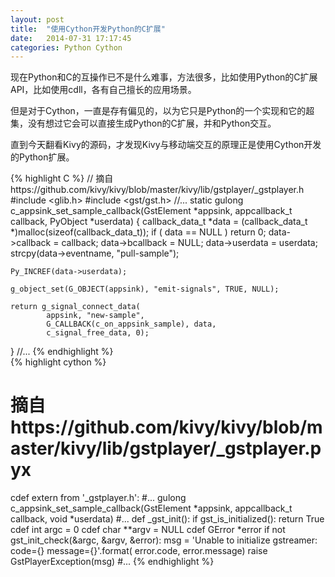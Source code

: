 ```yaml
---
layout: post
title:  "使用Cython开发Python的C扩展"
date:   2014-07-31 17:17:45
categories: Python Cython
---
```


现在Python和C的互操作已不是什么难事，方法很多，比如使用Python的C扩展API，比如使用cdll，各有自己擅长的应用场景。

但是对于Cython，一直是存有偏见的，以为它只是Python的一个实现和它的超集，没有想过它会可以直接生成Python的C扩展，并和Python交互。

直到今天翻看Kivy的源码，才发现Kivy与移动端交互的原理正是使用Cython开发的Python扩展。
[ ](https://github.com/kivy/kivy/blob/master/kivy/lib/gstplayer/_gstplayer.h)

{% highlight C %}
// 摘自https://github.com/kivy/kivy/blob/master/kivy/lib/gstplayer/_gstplayer.h
#include <glib.h>
#include <gst/gst.h>
//...
static gulong c_appsink_set_sample_callback(GstElement *appsink, appcallback_t callback, PyObject *userdata)
{
    callback_data_t *data = (callback_data_t *)malloc(sizeof(callback_data_t));
    if ( data == NULL )
        return 0;
    data->callback = callback;
    data->bcallback = NULL;
    data->userdata = userdata;
    strcpy(data->eventname, "pull-sample");

    Py_INCREF(data->userdata);

    g_object_set(G_OBJECT(appsink), "emit-signals", TRUE, NULL);

    return g_signal_connect_data(
            appsink, "new-sample",
            G_CALLBACK(c_on_appsink_sample), data,
            c_signal_free_data, 0);
}
//...
{% endhighlight %}
<br />
{% highlight cython %}
# 摘自https://github.com/kivy/kivy/blob/master/kivy/lib/gstplayer/_gstplayer.pyx
cdef extern from '_gstplayer.h':
#...
    gulong c_appsink_set_sample_callback(GstElement *appsink,
            appcallback_t callback, void *userdata)
#...
def _gst_init():
    if gst_is_initialized():
        return True
    cdef int argc = 0
    cdef char **argv = NULL
    cdef GError *error
    if not gst_init_check(&argc, &argv, &error):
        msg = 'Unable to initialize gstreamer: code={} message={}'.format(
                error.code, <bytes>error.message)
        raise GstPlayerException(msg)
#...
{% endhighlight %}
